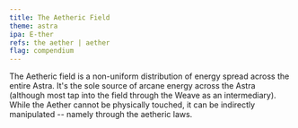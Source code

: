 ```yaml
---
title: The Aetheric Field
theme: astra
ipa: E-ther
refs: the aether | aether
flag: compendium
---
```


The Aetheric field is a non-uniform distribution of energy spread across the entire Astra. It's the sole source of arcane energy across the Astra (although most tap into the field through the Weave as an intermediary). While the Aether cannot be physically touched, it can be indirectly manipulated -- namely through the aetheric laws.
